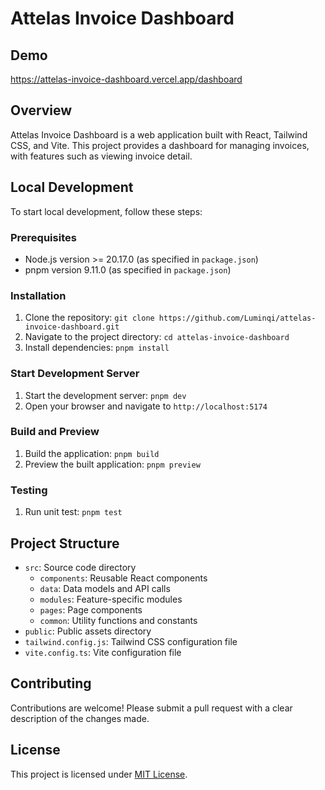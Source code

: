 # Attelas Invoice Dashboard

## Demo
https://attelas-invoice-dashboard.vercel.app/dashboard

## Overview

Attelas Invoice Dashboard is a web application built with React, Tailwind CSS, and Vite. This project provides a dashboard for managing invoices, with features such as viewing invoice detail.

## Local Development

To start local development, follow these steps:

### Prerequisites

* Node.js version >= 20.17.0 (as specified in `package.json`)
* pnpm version 9.11.0 (as specified in `package.json`)

### Installation

1. Clone the repository: `git clone https://github.com/Luminqi/attelas-invoice-dashboard.git`
2. Navigate to the project directory: `cd attelas-invoice-dashboard`
3. Install dependencies: `pnpm install`

### Start Development Server

1. Start the development server: `pnpm dev`
2. Open your browser and navigate to `http://localhost:5174`

### Build and Preview

1. Build the application: `pnpm build`
2. Preview the built application: `pnpm preview`

### Testing

1. Run unit test: `pnpm test`

## Project Structure

* `src`: Source code directory
	+ `components`: Reusable React components
	+ `data`: Data models and API calls
	+ `modules`: Feature-specific modules
	+ `pages`: Page components
	+ `common`: Utility functions and constants
* `public`: Public assets directory
* `tailwind.config.js`: Tailwind CSS configuration file
* `vite.config.ts`: Vite configuration file

## Contributing

Contributions are welcome! Please submit a pull request with a clear description of the changes made.

## License

This project is licensed under [MIT License](https://opensource.org/licenses/MIT).